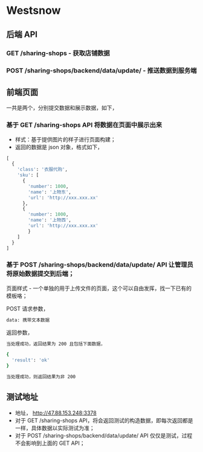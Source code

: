 # Westsnow

## 后端 API

### GET /sharing-shops - 获取店铺数据
### POST /sharing-shops/backend/data/update/ - 推送数据到服务端

## 前端页面

一共是两个，分别提交数据和展示数据，如下，

### 基于 GET /sharing-shops API 将数据在页面中展示出来

- 样式：基于提供图片的样子进行页面构建；
- 返回的数据是 json 对象，格式如下，

```py
[
  {
    'class': '衣服代购',
    'sku': [
      {
        'number': 1000,
        'name': '上物东',
        'url': 'http://xxx.xxx.xx'
      },
      {
        'number': 1000,
        'name': '上物西',
        'url': 'http://xxx.xxx.xx'
        }
    ]
  }
]
```

### 基于 POST /sharing-shops/backend/data/update/ API 让管理员将原始数据提交到后端；

页面样式 - 一个单独的用于上传文件的页面，这个可以自由发挥，找一下已有的模板咯；

POST 请求参数，
```sh
data: 携带文本数据
```

返回参数，
```sh
当处理成功，返回结果为 200 且包括下面数据，

{
  'result': 'ok'
}

当处理成功，则返回结果为非 200
```

## 测试地址

- 地址， http://47.88.153.248:3378
- 对于 GET /sharing-shops API，将会返回测试的构造数据，即每次返回都是一样，具体数据以实际测试为准；
- 对于 POST /sharing-shops/backend/data/update/ API 仅仅是测试，过程不会影响到上面的 GET API；
